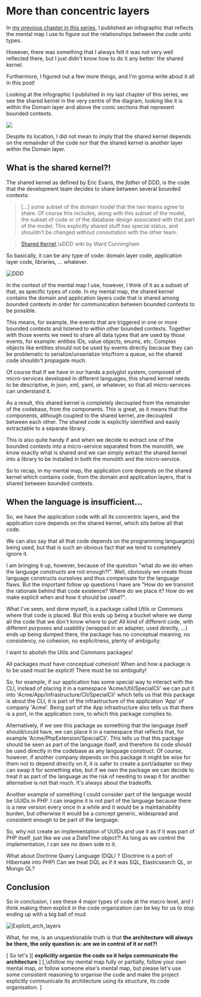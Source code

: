 # More than concentric layers

In [my previous chapter in this series](ch17.md), I published an
infographic that reflects the mental map I use to figure out the
relationships between the code units types.

However, there was something that I always felt it was not very well
reflected there, but I just didn't know how to do it any better: the
shared kernel.

Furthermore, I figured out a few more things, and I'm gonna write about
it all in this post!

Looking at the infographic I published in my last chapter of this series,
we see the shared kernel in the very centre of the diagram, looking like
it is within the Domain layer and above the conic sections that
represent bounded contexts.

[![](https://docs.google.com/drawings/d/e/2PACX-1vQ5ps72uaZcEJzwnJbPhzUfEeBbN6CJ04j7hl2i3K2HHatNcsoyG2tgX2vnrN5xxDKLp5Jm5bzzmZdv/pub?w=960&h=657)](https://drive.google.com/open?id=1E_hx5B4czRVFVhGJbrbPDlb_JFxJC8fYB86OMzZuAhg)

Despite its location, I did not mean to imply that the shared kernel
depends on the remainder of the code nor that the shared kernel is
another layer within the Domain layer.

## What is the shared kernel?!

The shared kernel as defined by Eric Evans, the _father_ of DDD, is the
code that the development team decides to share between several bounded
contexts:

> \[...\] some subset of the domain model that the two teams agree to
> share. Of course this includes, along with this subset of the model,
> the subset of code or of the database design associated with that part
> of the model. This explicitly shared stuff has special status, and
> shouldn't be changed without consultation with the other team.

> [Shared Kernel](http://ddd.fed.wiki.org/view/shared-kernel),\sDDD wiki
> by Ward Cunningham

So basically, it can be any type of code: domain layer code, application
layer code, libraries, ... whatever.

![DDD](https://herbertograca.files.wordpress.com/2018/07/ddd.jpg?w=1100)

In the context of the mental map I use, however, I think of it as a
subset of that, as specific types of code. In my mental map, the shared
kernel contains the domain and application layers code that is shared
among bounded contexts in order for communication between bounded
contexts to be possible.

This means, for example, the events that are triggered in one or more
bounded contexts and listened to within other bounded contexts. Together
with those events we need to share all data types that are used by those
events, for example: entities IDs, value objects, enums, etc. Complex
objects like entities should not be used by events directly because they
can be problematic to serialize/unserialize into/from a queue, so the
shared code shouldn't propagate much.

Of course that if we have in our hands a polyglot system, composed of
micro-services developed in different languages, this shared kernel
needs to be descriptive, in json, xml, yaml, or whatever, so that all
micro-services can understand it.

As a result, this shared kernel is completely decoupled from the
remainder of the codebase, from the components. This is great, as it
means that the components, although coupled to the shared kernel, are
decoupled between each other. The shared code is explicitly identified
and easily extractable to a separate library.

This is also quite handy if and when we decide to extract one of the
bounded contexts into a micro-service separated from the monolith, we
know exactly what is shared and we can simply extract the shared kernel
into a library to be installed in both the monolith and the
micro-service.

So to recap, in my mental map, the application core depends on the
shared kernel which contains code, from the domain and application
layers, that is shared between bounded contexts.

## When the language is insufficient...

So, we have the application code with all its concentric layers, and the
application core depends on the shared kernel, which sits below all that
code.

We can also say that all that code depends on the programming
language(s) being used, but that is such an obvious fact that we tend to
completely ignore it.

I am bringing it up, however, because of the question "what do we do
when the language constructs are not enough?!". Well, obviously we
create those language constructs ourselves and thus compensate for the
language flaws. But the important follow up questions I have are "How do
we transmit the rationale behind that code existence? Where do we place
it? How do we make explicit when and how it should be used?".

What I've seen, and done myself, is a package called Utils or Commons
where that code is placed. But this ends up being a bucket where we dump
all the code that we don't know where to put! All kind of different
code, with different purposes and usability (wrapped in an adapter, used
directly, ...) ends up being dumped there, the package has no conceptual
meaning, no consistency, no cohesion, no explicitness, plenty of
ambiguity.

I want to abolish the Utils and Commons packages!

All packages must have conceptual cohesion! When and how a package is to
be used must be explicit! There must be no ambiguity!

So, for example, if our application has some special way to interact
with the CLI, instead of placing it in a namespace
'Acme/Util/SpecialCli' we can put it into
'Acme/App/Infrastructure/Cli/SpecialCli' which tells us that this
package is about the CLI, it is part of the infrastructure of the
application 'App' of company 'Acme'. Being part of the App
infrastructure also tells us that there is a port, in the application
core, to which this package complies to.

Alternatively, if we see this package as something that the language
itself should/could have, we can place it in a namespace that reflects
that, for example 'Acme/PhpExtension/SpecialCli'. This tells us that
this package should be seen as part of the language itself, and
therefore its code should be used directly in the codebase as any
language construct. Of course, however, if another company depends on
this package it might be wise for them not to depend directly on it, it
is safer to create a port/adapter so they can swap it for something
else, but if we own the package we can decide to treat it as part of the
language as the risk of needing to swap it for another alternative is
not that much. It's always about the tradeoffs.

Another example of something I could consider part of the language would
be UUIDs in PHP. I can imagine it is not part of the language because
there is a new version every once in a while and it would be a
maintainability burden, but otherwise it would be a concept generic,
widespread and consistent enough to be part of the language.

So, why not create an implementation of UUIDs and use it as if it was
part of PHP itself, just like we use a DateTime object?! As long as we
control the implementation, I can see no down side to it.

What about Doctrine Query Language (DQL) ? (Doctrine is a port of
Hibernate into PHP) Can we treat DQL as if it was SQL, Elasticsearch QL,
or Mongo QL?

## Conclusion

So in conclusion, I see these 4 major types of code at the macro level,
and I think making them explicit in the code organization can be key for
us to stop ending up with a big ball of mud.

![Explicti_arch_layers](https://herbertograca.files.wordpress.com/2018/07/explicti_arch_layers.png?w=1100)

What, for me, is an unquestionable truth is that **the architecture will
always be there, the only question is: are we in control of it or
not?!**

[ So let's ][ **explicitly organize the code so it helps communicate the architecture** ] [,\sfollow my mental map fully or
partially, follow your own mental map, or follow someone else's mental
map, but please let's use some consistent reasoning to organise the code
and make the project explicitly communicate its architecture using its
structure, its code organisation. ]
